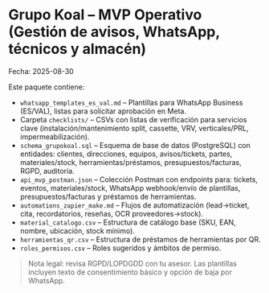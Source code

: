 # Grupo Koal – MVP Operativo (Gestión de avisos, WhatsApp, técnicos y almacén)

Fecha: 2025-08-30

Este paquete contiene:

- `whatsapp_templates_es_val.md` – Plantillas para WhatsApp Business (ES/VAL), listas para solicitar aprobación en Meta.
- Carpeta `checklists/` – CSVs con listas de verificación para servicios clave (instalación/mantenimiento split, cassette, VRV, verticales/PRL, impermeabilización).
- `schema_grupokoal.sql` – Esquema de base de datos (PostgreSQL) con entidades: clientes, direcciones, equipos, avisos/tickets, partes, materiales/stock, herramientas/préstamos, presupuestos/facturas, RGPD, auditoría.
- `api_mvp_postman.json` – Colección Postman con endpoints para: tickets, eventos, materiales/stock, WhatsApp webhook/envío de plantillas, presupuestos/facturas y préstamos de herramientas.
- `automations_zapier_make.md` – Flujos de automatización (lead→ticket, cita, recordatorios, reseñas, OCR proveedores→stock).
- `material_catalogo.csv` – Estructura de catálogo base (SKU, EAN, nombre, ubicación, stock mínimo).
- `herramientas_qr.csv` – Estructura de préstamos de herramientas por QR.
- `roles_permisos.csv` – Roles sugeridos y ámbitos de permiso.

> Nota legal: revisa RGPD/LOPDGDD con tu asesor. Las plantillas incluyen texto de consentimiento básico y opción de baja por WhatsApp.
